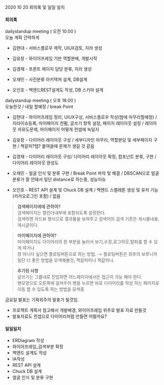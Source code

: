 2020 10 20 회의록 및 일일 일지



#### 회의록

dailystandup meeting ( 오전 10:00 )<br>
오늘 계획 간략하게 

- 김현대 - 서비스플로우 제작, UIUX검토, 지라 생성

- 김유창 - 와이어프레임 기반 역할분배, 개발시작

- 김경재 - 프론트 페이지 담당 분류, 지라 생성

- 오재민 - 사진분류 아키텍쳐 설계, DB설계

- 오인호 - 백엔드REST설계도 작성, DB 스키마 설계

dailystandup meeting ( 오후 18:00 )<br>
오늘한것 / 내일 할예정 / break Point

- 김현대 - 와이어프레임 정리, UIUX구상, 서비스플로우 작성(밤에 마무리할예정) / 지라이슈등록, 마이페이지 컨펌, 글쓰기 항목 설정, 페이지 레이아웃 설정 / 레이아웃 자유도문제, 마이페이지 어떻게 컨셉에 녹일지

- 김유창 - 다이어리 레이아웃 구성 / 세부디자인 마무리, 역할분담 및 세부페이지 구현 / 책갈피?탭? 붙여을때 문제가 생길 것 같음

- 김경재 - 다이어리 레이아웃 구성/ 다이어리 레이아웃 확정, 컴포넌트 분류, 구현 / 다이어리 레이아웃 완성도

- 오재민 - 얼굴 인식 및 분류 구현 / Break Point 파악 및 해결 / DBSCAN으로 얼굴 분류가 잘 안돼서 일단 distance로 하는중, 성능이슈

- 오인호 - REST API 설계 및 Chuck DB 설계 / 백엔드 스켈레톤 생성 및 유저 기능 (카카오로그인 포함) / 없음


> **검색페이지에에 관하여?**<br>
> 검색페이지는 캘린더내부에 포함되도록 설정한다.<br>
> 검색하면 카드뷰 형식으로 결과물을 보여주고 검색어의 검색 기준은 게시물내용, 게시글이다.<br>


> **마이페이지에 관하여?**<br>
> 마이페이지도 다이어리의 한 부분을 눌러서 보기,수정,로그아웃,탈퇴를 할 수 있게 하거나<br>
> 정 아니다 싶으면 플로팅버튼으로 하는 방법. -> 플로팅버튼은 최후의 보루니까 일단 더 좋은 방법을 모색해볼것, 책갈피띠나 책갎피나.<br>

> **추가된 사항**<br>
> 글쓰기는 그룹내로 진입하면 어느페이지에서든 접근이 가능 해야 한다.<br>
> 펜모양으로 오른쪽에 걸쳐두어 펜을 누르면 바로 다이어리를 작성 하는 페이지로 이동 할 수 있도록 하는 방법을 모색중<br>

금요일 발표는 기획위주의 발표가 될것임.
- 프로젝트 계획서 참고해서 개발배경, 와이어프레임 위주로 발표 자료 만들것
- 발표자료도 컨셉으로 다이어리처럼 만들면 어떨까요?

#### 일일일지

- ERDiagram 작성
- 와이어프레임_검색부분 확정
- 백엔드 설계도 작성
- IA작성
- REST API 설계
- Chuck DB 설계
- 얼굴 인식 및 분류 구현

